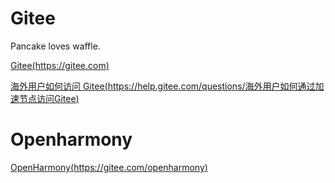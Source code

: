 # Gitee
Pancake loves waffle.

[Gitee(https://gitee.com)](https://gitee.com/)

[海外用户如何访问 Gitee(https://help.gitee.com/questions/海外用户如何通过加速节点访问Gitee)](https://help.gitee.com/questions/%E6%B5%B7%E5%A4%96%E7%94%A8%E6%88%B7%E5%A6%82%E4%BD%95%E9%80%9A%E8%BF%87%E5%8A%A0%E9%80%9F%E8%8A%82%E7%82%B9%E8%AE%BF%E9%97%AEGitee)

# Openharmony

[OpenHarmony(https://gitee.com/openharmony)](https://gitee.com/openharmony)
